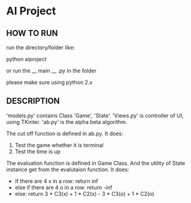 AI Project
==========

HOW TO RUN
----------
run the directory/folder like:

python aiproject 

or run the __ main __ .py in the folder

please make sure using python 2.x



DESCRIPTION
-----------
'models.py' contains Class 'Game', 'State'. 
'Views.py' is controller of UI, using TKinter.
'ab.py' is the alpha beta algorithm.

The cut off function is defined in ab.py.
It does:
  1. Test the game whether it is terminal
  2. Test the time is up

The evaluation function is defined in Game Class.
And the utility of State instance get from the evalutaion function.
It does:
 * If there are 4 x in a row: return inf
 * else if there are 4 o in a row: return -inf
 * else: return 3 * C3(x) + 1 * C2(x) -  3 * C3(o) + 1 * C2(o)



